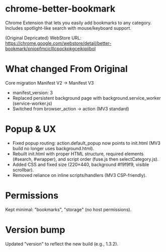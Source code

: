 chrome-better-bookmark
======================

Chrome Extension that lets you easily add bookmarks to any category. Includes spotlight-like search with mouse/keyboard support.

(Original Depricated) WebStore URL: https://chrome.google.com/webstore/detail/better-bookmark/pniopfmciclllcpockpkgceikipiibol

**What changed From Original**
===========

Core migration Manifest V2 → Manifest V3
- manifest_version: 3
- Replaced persistent background page with background.service_worker (service-worker.js)
- Switched from browser_action → action (MV3 standard)

Popup & UX
====

 - Fixed popup routing: action.default_popup now points to init.html (MV3 build no longer uses background.html).
 - Rebuilt init.html with proper HTML structure, required elements (#search, #wrapper), and script order (fuse.js then selectCategory.js).
 - Added CSS and fixed size (220×440, background #f9f9f9, visible scrollbar).
 - Removed reliance on inline scripts/handlers (MV3 CSP-friendly).

Permissions
====

Kept minimal: "bookmarks", "storage" (no host permissions).

Version bump
====

Updated "version" to reflect the new build (e.g., 1.3.2).
